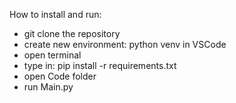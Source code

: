 How to install and run:

- git clone the repository
- create new environment: python venv in VSCode
- open terminal
- type in: pip install -r requirements.txt
- open Code folder
- run Main.py